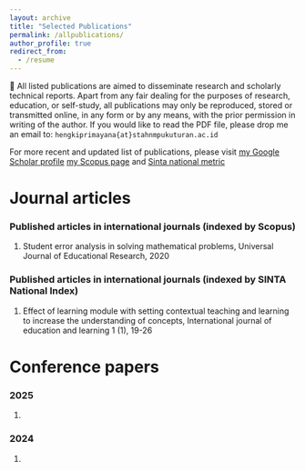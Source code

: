 ```yaml
---
layout: archive
title: "Selected Publications"
permalink: /allpublications/
author_profile: true
redirect_from:
  - /resume
---
```


:pushpin: All listed publications are aimed to disseminate research and scholarly technical reports. Apart from any fair dealing for the purposes of research, education, or self-study, all publications may only be reproduced, stored or transmitted online, in any form or by any means, with the prior permission in writing of the author. If you would like to read the PDF file, please drop me an email to: `hengkiprimayana{at}stahnmpukuturan.ac.id`

For more recent and updated list of publications, please visit [my Google Scholar profile](https://scholar.google.com/citations?user=c5w-oRIAAAAJ) [my Scopus page](https://www.scopus.com/authid/detail.uri?authorId=57219776192) and [Sinta national metric](https://sinta.kemdikbud.go.id/authors/profile/6699089)



Journal articles
======

### Published articles in international journals (indexed by Scopus)

1. Student error analysis in solving mathematical problems, Universal Journal of Educational Research, 2020
   

### Published articles in international journals (indexed by SINTA National Index)

1. Effect of learning module with setting contextual teaching and learning to increase the understanding of concepts, International journal of education and learning 1 (1), 19-26

Conference papers
======

### 2025

1. 

### 2024

1. 



